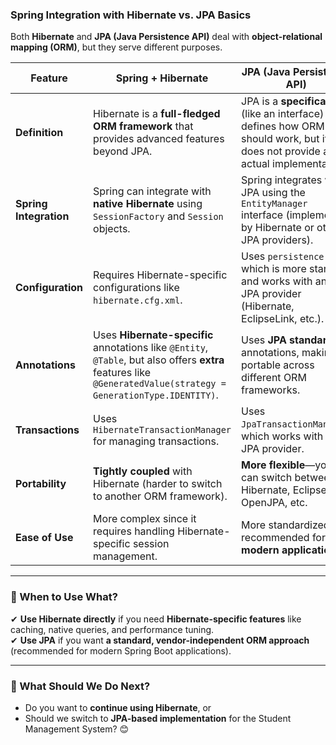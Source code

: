 ### **Spring Integration with Hibernate vs. JPA Basics**  

Both **Hibernate** and **JPA (Java Persistence API)** deal with **object-relational mapping (ORM)**, but they serve different purposes.  

| Feature | Spring + Hibernate | JPA (Java Persistence API) |
|---------|-------------------|---------------------------|
| **Definition** | Hibernate is a **full-fledged ORM framework** that provides advanced features beyond JPA. | JPA is a **specification** (like an interface) that defines how ORM should work, but it does not provide an actual implementation. |
| **Spring Integration** | Spring can integrate with **native Hibernate** using `SessionFactory` and `Session` objects. | Spring integrates with JPA using the `EntityManager` interface (implemented by Hibernate or other JPA providers). |
| **Configuration** | Requires Hibernate-specific configurations like `hibernate.cfg.xml`. | Uses `persistence.xml`, which is more standard and works with any JPA provider (Hibernate, EclipseLink, etc.). |
| **Annotations** | Uses **Hibernate-specific** annotations like `@Entity`, `@Table`, but also offers **extra** features like `@GeneratedValue(strategy = GenerationType.IDENTITY)`. | Uses **JPA standard** annotations, making it portable across different ORM frameworks. |
| **Transactions** | Uses `HibernateTransactionManager` for managing transactions. | Uses `JpaTransactionManager`, which works with any JPA provider. |
| **Portability** | **Tightly coupled** with Hibernate (harder to switch to another ORM framework). | **More flexible**—you can switch between Hibernate, EclipseLink, OpenJPA, etc. |
| **Ease of Use** | More complex since it requires handling Hibernate-specific session management. | More standardized and recommended for **modern applications**. |

---

### **📌 When to Use What?**
✔ **Use Hibernate directly** if you need **Hibernate-specific features** like caching, native queries, and performance tuning.  
✔ **Use JPA** if you want **a standard, vendor-independent ORM approach** (recommended for modern Spring Boot applications).  

---

### **🚀 What Should We Do Next?**
- Do you want to **continue using Hibernate**, or  
- Should we switch to **JPA-based implementation** for the Student Management System? 😊
